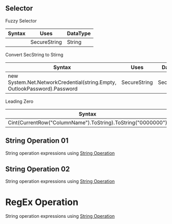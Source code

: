 ## Selector

Fuzzy Selector

|                 Syntax            |   Uses                        |DataType                     |
|-----------------------------------|-------------------------------|-----------------------------|
|<html app='chrome.exe' title='{{Generate a Random}}' matching:title='fuzzy' fuzzylevel:title='0.2' />                  |SecureString             |     String                        |



Convert SecString to Stirng

|                 Syntax            |   Uses                        |DataType                     |
|-----------------------------------|-------------------------------|-----------------------------|
|new System.Net.NetworkCredential(string.Empty, OutlookPassword).Password                  |SecureString              |       SecureString                      |


Leading Zero

|                 Syntax            |   Uses                        |DataType                     |
|-----------------------------------|-------------------------------|-----------------------------|
|Cint(CurrentRow("ColumnName").ToString).ToString("0000000")                |String             |     String                        |




## String Operation 01

String operation expressions using [String Operation](https://forum.uipath.com/t/how-to-manipulate-a-part-of-string-split-trim-substring-replace-remove-left-right/140180)

## String Operation 02

String operation expressions using [String Operation](https://github.com/nezam83uddin/rpa/blob/main/String.md)

# RegEx Operation 

String operation expressions using [String Operation](https://github.com/nezam83uddin/rpa/blob/main/String.md)


